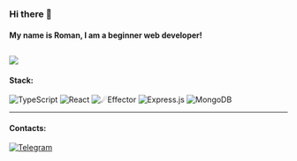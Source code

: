 ### Hi there 👋
#### My name is Roman, I am a beginner web developer!
![](https://komarev.com/ghpvc/?username=verdant-yucca) 
---
#### Stack:
![TypeScript](https://img.shields.io/badge/-TypeScript-%23323330.svg?style=for-the-badge&logo=TypeScript)
![React](https://img.shields.io/badge/react-%2320232a.svg?style=for-the-badge&logo=react&logoColor=%2361DAFB) 
![☄Effector](https://img.shields.io/badge/Effector-%2320232a.svg?style=for-the-badge) 
![Express.js](https://img.shields.io/badge/express.js-%23404d59.svg?style=for-the-badge&logo=express&logoColor=%2361DAFB) 
![MongoDB](https://img.shields.io/badge/MongoDB-%234ea94b.svg?style=for-the-badge&logo=mongodb&logoColor=white) 

---
#### Contacts:
[![Telegram](https://img.shields.io/badge/-Telegram-141130?style=for-the-badge&logo=Telegram)](https://t.me/vooddoov)

